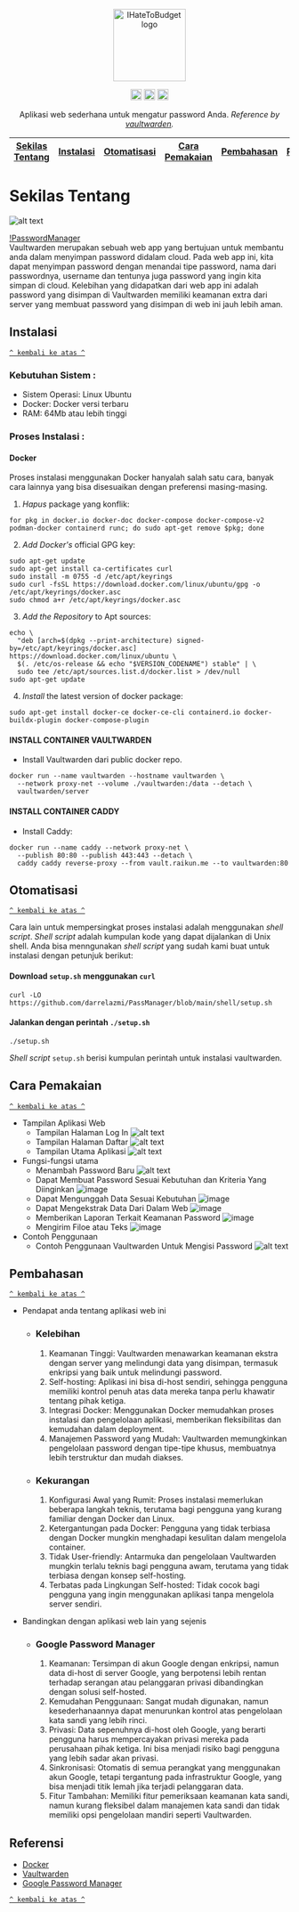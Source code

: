 <p align="center">
  <a href="https://github.com/darrelazmi/PassManager/">
    <img src="images/vaultwarden-image.png" alt="IHateToBudget logo" height="130">
  </a>
</p>

<p align="center">
  <img src="images/linux.webp" alt="GitHub Pipenv Linux Version" height="20">
  <img src="images/logo%20docker.png" alt="GitHub Pipenv Docker Version" height="20">
  <img src="images/ubuntu.webp" alt="GitHub Pipenv Ubuntu version" height="20">
<!--   <img src="https://github.com/HijazP/i-hate-to-budget/blob/main/Image/django%20logo.png" alt="GitHub Pipenv locked Python version" height="20"> -->
  </p>

<p align="center">
  Aplikasi web sederhana untuk mengatur password  Anda.
  <em>Reference by <a href="https://github.com/dani-garcia/vaultwarden">vaultwarden</a>.</em>
</p>

[Sekilas Tentang](#sekilas-tentang) | [Instalasi](#instalasi) | [Otomatisasi](#otomatisasi) | [Cara Pemakaian](#cara-pemakaian) | [Pembahasan](#pembahasan) | [Referensi](#referensi)
:---:|:---:|:---:|:---:|:---:|:---:

    
# Sekilas Tentang
![alt text](images/homejga.png)

[!PasswordManager](https://github.com/dani-garcia/vaultwarden)<br>
Vaultwarden merupakan sebuah web app yang bertujuan untuk membantu anda dalam menyimpan password didalam cloud. Pada web app ini, kita dapat menyimpan password dengan menandai tipe password, nama dari passwordnya, username dan tentunya juga password yang ingin kita simpan di cloud. Kelebihan yang didapatkan dari web app ini adalah password yang disimpan di Vaultwarden memiliki keamanan extra dari server yang membuat password yang disimpan di web ini jauh lebih aman.

## Instalasi
[`^ kembali ke atas ^`](#)

### Kebutuhan Sistem :
- Sistem Operasi: Linux Ubuntu
- Docker: Docker versi terbaru
- RAM: 64Mb atau lebih tinggi

### Proses Instalasi :
#### Docker
Proses instalasi menggunakan Docker hanyalah salah satu cara, banyak cara lainnya yang bisa disesuaikan dengan preferensi masing-masing.

1. *Hapus* package yang konflik:
```
for pkg in docker.io docker-doc docker-compose docker-compose-v2 podman-docker containerd runc; do sudo apt-get remove $pkg; done
```

2. *Add Docker's* official GPG key:
```
sudo apt-get update
sudo apt-get install ca-certificates curl
sudo install -m 0755 -d /etc/apt/keyrings
sudo curl -fsSL https://download.docker.com/linux/ubuntu/gpg -o /etc/apt/keyrings/docker.asc
sudo chmod a+r /etc/apt/keyrings/docker.asc
```

3. *Add the Repository* to Apt sources:
```
echo \
  "deb [arch=$(dpkg --print-architecture) signed-by=/etc/apt/keyrings/docker.asc] https://download.docker.com/linux/ubuntu \
  $(. /etc/os-release && echo "$VERSION_CODENAME") stable" | \
  sudo tee /etc/apt/sources.list.d/docker.list > /dev/null
sudo apt-get update
```


4. *Install* the latest version of docker package:
```
sudo apt-get install docker-ce docker-ce-cli containerd.io docker-buildx-plugin docker-compose-plugin
```

#### INSTALL CONTAINER VAULTWARDEN

- Install Vaultwarden dari public docker repo.
```
docker run --name vaultwarden --hostname vaultwarden \
  --network proxy-net --volume ./vaultwarden:/data --detach \
  vaultwarden/server
```

#### INSTALL CONTAINER CADDY

- Install Caddy:
```
docker run --name caddy --network proxy-net \
  --publish 80:80 --publish 443:443 --detach \
  caddy caddy reverse-proxy --from vault.raikun.me --to vaultwarden:80
```
  
## Otomatisasi
[`^ kembali ke atas ^`](#)

Cara lain untuk mempersingkat proses instalasi adalah menggunakan *shell script*. *Shell script* adalah kumpulan kode yang dapat dijalankan di Unix shell. Anda bisa menngunakan *shell script* yang sudah kami buat untuk instalasi dengan petunjuk berikut:

#### Download `setup.sh` menggunakan `curl`
```
curl -LO https://github.com/darrelazmi/PassManager/blob/main/shell/setup.sh
```

#### Jalankan dengan perintah `./setup.sh`
```
./setup.sh
```
*Shell script* `setup.sh` berisi kumpulan perintah untuk instalasi vaultwarden.


## Cara Pemakaian
[`^ kembali ke atas ^`](#)
- Tampilan Aplikasi Web
    - Tampilan Halaman Log In
        ![alt text](images/login.png)
    - Tampilan Halaman Daftar
        ![alt text](images/signup.png)
    - Tampilan Utama Aplikasi
        ![alt text](images/homejga.png)
- Fungsi-fungsi utama
    - Menambah Password Baru
        ![alt text](images/home.png)
    - Dapat Membuat Password Sesuai Kebutuhan dan Kriteria Yang Diinginkan
        ![image](images/PasswordGenerator.png)
    - Dapat Mengunggah Data Sesuai Kebutuhan
        ![image](images/Importvault.png)
    - Dapat Mengekstrak Data Dari Dalam Web
        ![image](images/Exportvault.png)
    - Memberikan Laporan Terkait Keamanan Password
        ![image](images/Reports.png)
    - Mengirim Filoe atau Teks
        ![image](images/Send.png)
- Contoh Penggunaan
    - Contoh Penggunaan Vaultwarden Untuk Mengisi Password
        ![alt text](images/loginexample.png)

## Pembahasan
[`^ kembali ke atas ^`](#)

- Pendapat anda tentang aplikasi web ini
    - ### Kelebihan
      1. Keamanan Tinggi: Vaultwarden menawarkan keamanan ekstra dengan server yang melindungi data yang disimpan, termasuk enkripsi yang baik untuk melindungi password.
      2. Self-hosting: Aplikasi ini bisa di-host sendiri, sehingga pengguna memiliki kontrol penuh atas data mereka tanpa perlu khawatir tentang pihak ketiga.
      3. Integrasi Docker: Menggunakan Docker memudahkan proses instalasi dan pengelolaan aplikasi, memberikan fleksibilitas dan kemudahan dalam deployment.
      4. Manajemen Password yang Mudah: Vaultwarden memungkinkan pengelolaan password dengan tipe-tipe khusus, membuatnya lebih terstruktur dan mudah diakses.

    - ### Kekurangan
      1. Konfigurasi Awal yang Rumit: Proses instalasi memerlukan beberapa langkah teknis, terutama bagi pengguna yang kurang familiar dengan Docker dan Linux.
      2. Ketergantungan pada Docker: Pengguna yang tidak terbiasa dengan Docker mungkin menghadapi kesulitan dalam mengelola container.
      3. Tidak User-friendly: Antarmuka dan pengelolaan Vaultwarden mungkin terlalu teknis bagi pengguna awam, terutama yang tidak terbiasa dengan konsep self-hosting.
      4. Terbatas pada Lingkungan Self-hosted: Tidak cocok bagi pengguna yang ingin menggunakan aplikasi tanpa mengelola server sendiri.
     
- Bandingkan dengan aplikasi web lain yang sejenis
  - ### Google Password Manager
    1. Keamanan: Tersimpan di akun Google dengan enkripsi, namun data di-host di server Google, yang berpotensi lebih rentan terhadap serangan atau pelanggaran privasi dibandingkan dengan solusi self-hosted.
    2. Kemudahan Penggunaan: Sangat mudah digunakan, namun kesederhanaannya dapat menurunkan kontrol atas pengelolaan kata sandi yang lebih rinci.
    3. Privasi: Data sepenuhnya di-host oleh Google, yang berarti pengguna harus mempercayakan privasi mereka pada perusahaan pihak ketiga. Ini bisa menjadi risiko bagi pengguna yang lebih sadar akan privasi.
    4. Sinkronisasi: Otomatis di semua perangkat yang menggunakan akun Google, tetapi tergantung pada infrastruktur Google, yang bisa menjadi titik lemah jika terjadi pelanggaran data.
    5. Fitur Tambahan: Memiliki fitur pemeriksaan keamanan kata sandi, namun kurang fleksibel dalam manajemen kata sandi dan tidak memiliki opsi pengelolaan mandiri seperti Vaultwarden.

## Referensi
- [Docker](https://www.docker.com/)
- [Vaultwarden](https://github.com/dani-garcia/vaultwarden/)
- [Google Password Manager](https://passwords.google.com/)

[`^ kembali ke atas ^`](#)
